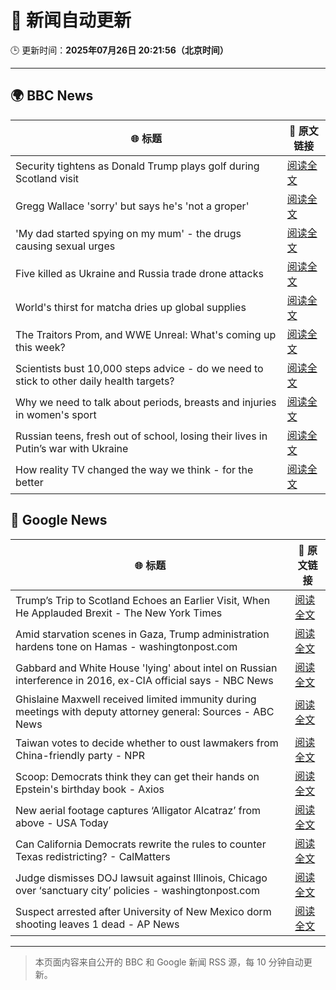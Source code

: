 # 🧠 新闻自动更新

🕒 更新时间：**2025年07月26日 20:21:56（北京时间）**

---

## 🌍 BBC News

| 🌐 标题 | 🔗 原文链接 |
|--------|-------------|
| Security tightens as Donald Trump plays golf during Scotland visit | [阅读全文](https://www.bbc.com/news/articles/ckg4210lygko) |
| Gregg Wallace 'sorry' but says he's 'not a groper' | [阅读全文](https://www.bbc.com/news/articles/c335grk668lo) |
| 'My dad started spying on my mum' - the drugs causing sexual urges | [阅读全文](https://www.bbc.com/news/articles/cpqnpryxvrro) |
| Five killed as Ukraine and Russia trade drone attacks | [阅读全文](https://www.bbc.com/news/articles/cvgv3ppl7m3o) |
| World's thirst for matcha dries up global supplies | [阅读全文](https://www.bbc.com/news/articles/cgq7w1n00xeo) |
| The Traitors Prom, and WWE Unreal: What's coming up this week? | [阅读全文](https://www.bbc.com/news/articles/cgk3lyx4gz1o) |
| Scientists bust 10,000 steps advice - do we need to stick to other daily health targets? | [阅读全文](https://www.bbc.com/news/articles/cwygy378nn1o) |
| Why we need to talk about periods, breasts and injuries in women's sport | [阅读全文](https://www.bbc.com/news/articles/cq53v066x52o) |
| Russian teens, fresh out of school, losing their lives in Putin’s war with Ukraine | [阅读全文](https://www.bbc.com/news/articles/ce9xkg7dmd5o) |
| How reality TV changed the way we think - for the better | [阅读全文](https://www.bbc.com/news/articles/cy4nedxl3wyo) |

## 📰 Google News

| 🌐 标题 | 🔗 原文链接 |
|--------|-------------|
| Trump’s Trip to Scotland Echoes an Earlier Visit, When He Applauded Brexit - The New York Times | [阅读全文](https://news.google.com/rss/articles/CBMigwFBVV95cUxQS2FlTmZSVS1LLTM0dkRfRE1BY1V0cEFwTE9pdUVXTFp4WER4bEp3U2VzaFViUGNSMjRFYWk5dXZyZ1hZUmVISlVrSE0wLWtTVjNzcnVYQ3VvbmhvdlEyRW5lMWpXUkxpU3RIR2QwTXpteGFoNW5ibVd4bEdobjJYTzhhWQ?oc=5) |
| Amid starvation scenes in Gaza, Trump administration hardens tone on Hamas - washingtonpost.com | [阅读全文](https://news.google.com/rss/articles/CBMimgFBVV95cUxPVjRBREdzMnVUQVc1X0N1b2lGXzBCaXRtbUs1MUYyVHBNVDlnY2ZjTVJiVFhDemM5eFJMYWppMDh1VHEyNmJqS1M3cFl4aUM2TkNwUkw5SVZUSXBId29DSWFIbVB5X3hWeGFuZmQ1bkZoSVdseUtUNTBWb0YwUVduNDhyV2I2NGwwbUhzRnNlWXlXWnBTQXFaSmtR?oc=5) |
| Gabbard and White House 'lying' about intel on Russian interference in 2016, ex-CIA official says - NBC News | [阅读全文](https://news.google.com/rss/articles/CBMizAFBVV95cUxOM3RNajNUV1NzNnFwZmVUUFZvY3NFSUNPYnl2ak9QOGZ3WUpDM3pLaUJteWw3RGgzbWNjVktSZ2ZKMU8xcTlWY2hfd1dnV3NjSEZnUlhPX3JxZlBGellBc3FLTmdRYXZmYng1ZEJhX3dFR196WVZRbUxEcXFKWE1WQ0J4blctR2VBSllGQzlidE1rcHJvMklSSEJ0YmdIWWFLaGF1eXJuVXdnX0JmSTMtTDc1bG1RZ1hzZVBMTkZnTXUzdFRhX0phQTBZTGrSAVZBVV95cUxPZXgwOHlSeTA5cDk5X21lbzdBci1EVUNGdDZCenk1UTVUdDlVRGR0MUZUalE0YkZaVzNxRlh3QW1tNTV2VUdra19ZODN5RE5aa1FYc29LUQ?oc=5) |
| Ghislaine Maxwell received limited immunity during meetings with deputy attorney general: Sources - ABC News | [阅读全文](https://news.google.com/rss/articles/CBMikwFBVV95cUxOWUh2a1Vnc0JDUS1QYnI3M1hJWDFWYTNHNFQxYm85OUNRRExWYzNGSFJKMkpVQU04cElFb01pRTFBV0RnTmM1dzhSOGE0TGFJUkNBM3c4aF85dWpJNHBLNXJ3czM0dnBfUzBTeE1NWTNLaHk3aVJ5VmtPUlVWcHFvWXd1YlYyRHR3dkdVbklkV3ZFOGfSAZgBQVVfeXFMTm85eWZBZjdWb2R6aTlJY3FFNHg4SDdwdlEwQ3l6Yk11blpTbnA3bkpNeDNKUUQ2a1FKdUs5NEFfOHNHZGJHQ3hiWElJbUxmT0JRVGtSQlVISXltVHF6TnZ1eFk2V2p2SEdaODJCbFdhZGZrX0c1QmY3WW9GV0QwM3pVUFp6UlBlanFEb2FzOS04enZRdFJGQ1g?oc=5) |
| Taiwan votes to decide whether to oust lawmakers from China-friendly party - NPR | [阅读全文](https://news.google.com/rss/articles/CBMieEFVX3lxTE4xLWRCRlVJdUh4azdHZ1BQOVVPQWJ0aVZhQ21hM3JWSk41RDhWbVd6WG8zR1lxQ3E0aTdrX01CVFo3WEU5NFRQWHJJNVYxVG00am5KNndUSnk3RFZIUE9YY1pmMjNpRTRvX1RxQm9keWxmc1BvVWk1RQ?oc=5) |
| Scoop: Democrats think they can get their hands on Epstein's birthday book - Axios | [阅读全文](https://news.google.com/rss/articles/CBMihgFBVV95cUxPUkctcy1lNHp2NEc1c0ctdGRsYnVQSFBRWm9rMnFydDk3UGQyMFpreDUyaVNjR1VCMEh2MXlrSFBFdnd6Y1J2c0VuQW1zemFoSDJ6em1oZlZyX2c3eUo3bGFJNXUzMFgxdlNBMU9ORF9zVlZEelNxaHpFa3RoOWhGMndYMlczQQ?oc=5) |
| New aerial footage captures ‘Alligator Alcatraz’ from above - USA Today | [阅读全文](https://news.google.com/rss/articles/CBMilgFBVV95cUxPQkRGMlJkU2NjMXVGTXVEWVNhamExQTJXTmpOWFBpREw3SHZaUzBRRE9JQXZtT3FQNEp0TENRZENQb0FDYTkyQ1YzbmowTGxwMFplc0dNZ1BleWl6dmF3UTVkUXJXaTFyOHVmdGljZUcwN1o3V0dsZ3VIVjdDdlNDQVhqUDA4X0xTbGhhWFJDY3JzTUh4Wnc?oc=5) |
| Can California Democrats rewrite the rules to counter Texas redistricting? - CalMatters | [阅读全文](https://news.google.com/rss/articles/CBMidkFVX3lxTFAzQXFXT3djaWpWbG5ZaVk0MWZTQW9zanJrSEd1dF9UWnlIRzJENmJ2S21ja3FwT2RueHBZNHpVNW1iSl9mZG9zcHozSkU1ZEpNUVVhMEExaVZPRUNPclEtSHhVUndOdFdlcEI0dGU3Tm44N2pmeGc?oc=5) |
| Judge dismisses DOJ lawsuit against Illinois, Chicago over ‘sanctuary city’ policies - washingtonpost.com | [阅读全文](https://news.google.com/rss/articles/CBMirAFBVV95cUxNVmJXZ2xHVUhraHhXR3NTUnQ1RzNZenI5ZWxXN2dMY08tenIzTHM2TjJHYVVQUTRfWDdmamllSmo5bFBvQkhOdG93anFYTG1YWUM2SlVDT1luYzhWUG1JbzRobVIzak1UODBFcmFENW0tQ0J3NFNFS3hiUTAweTUyemRYclU5TENLTTNFWWh0OU5YbGlOVEZPWWlQNFNVbEMyX19wb2JFTWtGVTgt?oc=5) |
| Suspect arrested after University of New Mexico dorm shooting leaves 1 dead - AP News | [阅读全文](https://news.google.com/rss/articles/CBMiqwFBVV95cUxOeW4zOTBFN2E2TmNiTUpSTFZHNG12emU3M3JLV0RZZENWVC1PaWozX2xLWUpOS1M2eTBEUVBBZXJwRjRSYW91X3pwdTN5S2drWTJIc0RKOFdIUE1KLUpPWkt3akVOZWdYejVXZVV5Q1JBTUJucnhBbGN1S2gyT3Z5UDk1Vml6UmxDSXcxU1l2VHdDa2c1VjJ5LWwzX3EtTTltSnlyeng3U0ppUFk?oc=5) |

---
> 本页面内容来自公开的 BBC 和 Google 新闻 RSS 源，每 10 分钟自动更新。